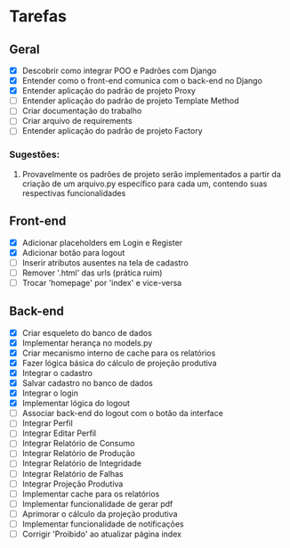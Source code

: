 # Tarefas

## Geral
- [X] Descobrir como integrar POO e Padrões com Django
- [X] Entender como o front-end comunica com o back-end no Django
- [X] Entender aplicação do padrão de projeto Proxy
- [ ] Entender aplicação do padrão de projeto Template Method
- [ ] Criar documentação do trabalho
- [ ] Criar arquivo de requirements
- [ ] Entender aplicação do padrão de projeto Factory
### Sugestões:
1. Provavelmente os padrões de projeto serão implementados a partir da criação de um arquivo.py específico para cada um, contendo suas respectivas funcionalidades
  
## Front-end
- [X] Adicionar placeholders em Login e Register
- [X] Adicionar botão para logout
- [ ] Inserir atributos ausentes na tela de cadastro
- [ ] Remover '.html' das urls (prática ruim)
- [ ] Trocar 'homepage' por 'index' e vice-versa

## Back-end
- [X] Criar esqueleto do banco de dados
- [X] Implementar herança no models.py
- [X] Criar mecanismo interno de cache para os relatórios
- [X] Fazer lógica básica do cálculo de projeção produtiva
- [X] Integrar o cadastro
- [X] Salvar cadastro no banco de dados
- [X] Integrar o login
- [X] Implementar lógica do logout
- [ ] Associar back-end do logout com o botão da interface
- [ ] Integrar Perfil
- [ ] Integrar Editar Perfil
- [ ] Integrar Relatório de Consumo
- [ ] Integrar Relatório de Produção
- [ ] Integrar Relatório de Integridade
- [ ] Integrar Relatório de Falhas
- [ ] Integrar Projeção Produtiva
- [ ] Implementar cache para os relatórios
- [ ] Implementar funcionalidade de gerar pdf
- [ ] Aprimorar o cálculo da projeção produtiva
- [ ] Implementar funcionalidade de notificações
- [ ] Corrigir 'Proibido' ao atualizar página index
